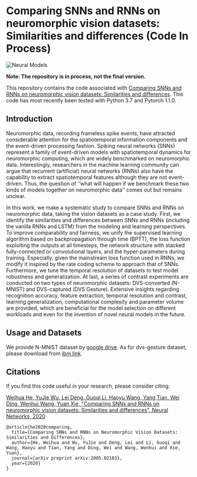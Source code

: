 # Comparing SNNs and RNNs on neuromorphic vision datasets: Similarities and differences (Code In Process)

![Neural Models](figs/neuralModels.png)  

**Note: The repository is in process, not the final version.**

This repository contains the code associated with [Comparing SNNs and RNNs on neuromorphic vision datasets: Similarities and differences](https://arxiv.org/abs/2005.02183). This code has most recently been tested with Python 3.7 and Pytorch 1.1.0.

## Introduction
Neuromorphic data, recording frameless spike events, have attracted considerable attention for the spatiotemporal information components and the event-driven processing fashion. Spiking neural networks (SNNs) represent a family of event-driven models with spatiotemporal dynamics for neuromorphic computing, which are widely benchmarked on neuromorphic data. Interestingly, researchers in the machine learning community can argue that recurrent (artificial) neural networks (RNNs) also have the capability to extract spatiotemporal features although they are not event-driven. Thus, the question of ‘‘what will happen if we benchmark these two kinds of models together on neuromorphic data’’ comes out but remains unclear.

In this work, we make a systematic study to compare SNNs and RNNs on neuromorphic data, taking the vision datasets as a case study. First, we identify the similarities and differences between SNNs and RNNs (including the vanilla RNNs and LSTM) from the modeling and learning perspectives. To improve comparability and fairness, we unify the supervised learning algorithm based on backpropagation through time (BPTT), the loss function exploiting the outputs at all timesteps, the network structure with stacked fully-connected or convolutional layers, and the hyper-parameters during training. Especially, given the mainstream loss function used in RNNs, we modify it inspired by the rate coding scheme to approach that of SNNs. Furthermore, we tune the temporal resolution of datasets to test model robustness and generalization. At last, a series of contrast experiments are conducted on two types of neuromorphic datasets: DVS-converted (N-MNIST) and DVS-captured (DVS Gesture). Extensive insights regarding recognition accuracy, feature extraction, temporal resolution and contrast, learning generalization, computational complexity and parameter volume are provided, which are beneficial for the model selection on different workloads and even for the invention of novel neural models in the future.

## Usage and Datasets

We provide N-MNIST dataset by [google drive](https://drive.google.com/drive/folders/1UvOFPKMSkL6BEuEVmr_NBfVuJW8vWDWY?usp=sharing). As for dvs-gesture dataset, please download from [ibm link](https://ibm.ent.box.com/s/3hiq58ww1pbbjrinh367ykfdf60xsfm8).

## Citations

If you find this code useful in your research, please consider citing:

[Weihua He, YuJie Wu, Lei Deng, Guoqi Li, Haoyu Wang, Yang Tian, Wei Ding, Wenhui Wang, Yuan Xie, "Comparing SNNs and RNNs on neuromorphic vision datasets: Similarities and differences", Neural Networks, 2020](https://arxiv.org/abs/2005.02183)

```
@article{he2020comparing,
  title={Comparing SNNs and RNNs on Neuromorphic Vision Datasets: Similarities and Differences},
  author={He, Weihua and Wu, YuJie and Deng, Lei and Li, Guoqi and Wang, Haoyu and Tian, Yang and Ding, Wei and Wang, Wenhui and Xie, Yuan},
  journal={arXiv preprint arXiv:2005.02183},
  year={2020}
}
```
